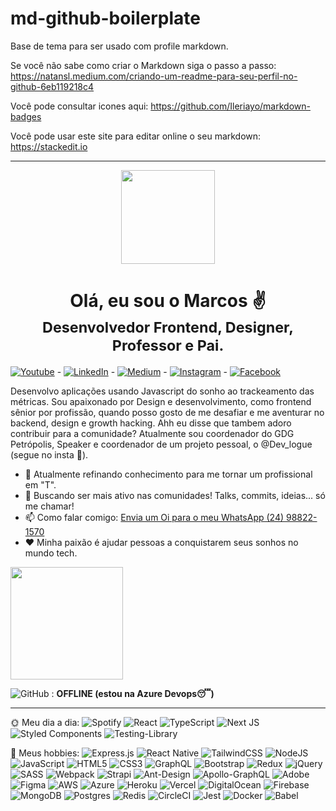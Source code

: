 # md-github-boilerplate

Base de tema para ser usado com profile markdown.

Se você não sabe como criar o Markdown siga o passo a passo:
https://natansl.medium.com/criando-um-readme-para-seu-perfil-no-github-6eb119218c4

Você pode consultar icones aqui:
https://github.com/Ileriayo/markdown-badges

Você pode usar este site para editar online o seu markdown:
https://stackedit.io

---

<p align="center">
  <img height="150" src="https://marcosnunes.dev/images/faces/smile.svg">
</p>

<div align="center">
  <h1>Olá, eu sou o Marcos ✌️<br>
    <small>Desenvolvedor Frontend, Designer, Professor e Pai.</small>
  </h1>
</div>

[<img alt="Youtube" src="https://img.shields.io/badge/@Dev_logue-%23FF0000.svg?&style=for-the-badge&logo=YouTube&logoColor=white"/>](https://www.youtube.com/channel/UCg44YwcYhVwEBvAR57UG6IA) - [<img alt="LinkedIn" src="https://img.shields.io/badge/linkedin-%230077B5.svg?&style=for-the-badge&logo=linkedin&logoColor=white"/>](https://www.linkedin.com/in/marcos-renato-nunes/) - [<img alt="Medium" src="https://img.shields.io/badge/Medium-%23000000.svg?&style=for-the-badge&logo=Medium&logoColor=white"/>](https://marcosrenato.medium.com) - [<img alt="Instagram" src="https://img.shields.io/badge/@dev_logue-%23E4405F.svg?&style=for-the-badge&logo=Instagram&logoColor=white"/>](https://www.instagram.com/dev_logue/) - [<img alt="Facebook" src="https://img.shields.io/badge/Facebook-%231877F2.svg?&style=for-the-badge&logo=Facebook&logoColor=white"/>](https://www.facebook.com/devlogue)

Desenvolvo aplicações usando Javascript do sonho ao trackeamento das métricas. Sou apaixonado por Design e desenvolvimento, como frontend sênior por profissão, quando posso gosto de me desafiar e me aventurar no backend, design e growth hacking. Ahh eu disse que tambem adoro contribuir para a comunidade? Atualmente sou coordenador do GDG Petrópolis, Speaker e coordenador de um projeto pessoal, o @Dev_logue (segue no insta 🖤).

-   🌱 Atualmente refinando conhecimento para me tornar um profissional em "T".
-   👯 Buscando ser mais ativo nas comunidades! Talks, commits, ideias... só me chamar!
-   📫 Como falar comigo: [Envia um Oi para o meu WhatsApp (24) 98822-1570](tel:24988221570)
-   ❤️ Minha paixão é ajudar pessoas a conquistarem seus sonhos no mundo tech.

<img height="180em" src="https://github-readme-stats.vercel.app/api?username=marcos-nunes-dev&show_icons=true&hide_border=true&&count_private=true&include_all_commits=true&theme=dark" />

<img alt="GitHub" src="https://img.shields.io/badge/github-%23121011.svg?&style=for-the-badge&logo=github&logoColor=white"/> : **OFFLINE (estou na Azure Devops😴)**

---

🌞 Meu dia a dia:
<img alt="Spotify" src="https://img.shields.io/badge/Spotify-1ED760?style=for-the-badge&logo=spotify&logoColor=white" /> <img alt="React" src="https://img.shields.io/badge/react-%2320232a.svg?&style=for-the-badge&logo=react&logoColor=%2361DAFB"/> <img alt="TypeScript" src="https://img.shields.io/badge/typescript-%23007ACC.svg?&style=for-the-badge&logo=typescript&logoColor=white"/> <img alt="Next JS" src="https://img.shields.io/badge/nextjs-%23000000.svg?&style=for-the-badge&logo=next.js&logoColor=white"/> <img alt="Styled Components" src="https://img.shields.io/badge/styled--components-DB7093?style=for-the-badge&logo=styled-components&logoColor=white"/> <img alt="Testing-Library" src="https://img.shields.io/badge/-TestingLibrary-%23E33332?&style=for-the-badge&logo=testing-library&logoColor=white"/>

🌙 Meus hobbies:
<img alt="Express.js" src="https://img.shields.io/badge/express.js-%23404d59.svg?&style=for-the-badge"/> <img alt="React Native" src="https://img.shields.io/badge/react_native-%2320232a.svg?&style=for-the-badge&logo=react&logoColor=%2361DAFB"/> <img alt="TailwindCSS" src="https://img.shields.io/badge/tailwindcss-%2338B2AC.svg?&style=for-the-badge&logo=tailwind-css&logoColor=white"/> <img alt="NodeJS" src="https://img.shields.io/badge/node.js-%2343853D.svg?&style=for-the-badge&logo=node.js&logoColor=white"/> <img alt="JavaScript" src="https://img.shields.io/badge/javascript-%23323330.svg?&style=for-the-badge&logo=javascript&logoColor=%23F7DF1E"/> <img alt="HTML5" src="https://img.shields.io/badge/html5-%23E34F26.svg?&style=for-the-badge&logo=html5&logoColor=white"/> <img alt="CSS3" src="https://img.shields.io/badge/css3-%231572B6.svg?&style=for-the-badge&logo=css3&logoColor=white"/> <img alt="GraphQL" src="https://img.shields.io/badge/-GraphQL-E10098?style=for-the-badge&logo=graphql"/> <img alt="Bootstrap" src="https://img.shields.io/badge/bootstrap-%23563D7C.svg?&style=for-the-badge&logo=bootstrap&logoColor=white"/> <img alt="Redux" src="https://img.shields.io/badge/redux-%23593d88.svg?&style=for-the-badge&logo=redux&logoColor=white"/> <img alt="jQuery" src="https://img.shields.io/badge/jquery-%230769AD.svg?&style=for-the-badge&logo=jquery&logoColor=white"/> <img alt="SASS" src="https://img.shields.io/badge/SASS-hotpink.svg?&style=for-the-badge&logo=SASS&logoColor=white"/> <img alt="Webpack" src="https://img.shields.io/badge/webpack-%238DD6F9.svg?&style=for-the-badge&logo=webpack&logoColor=black" /> <img alt="Strapi" src="https://img.shields.io/badge/strapi-%232E7EEA.svg?&style=for-the-badge&logo=strapi&logoColor=white" /> <img alt="Ant-Design" src="https://img.shields.io/badge/-AntDesign-%230170FE?&style=for-the-badge&logo=ant-design&logoColor=white"/> <img alt="Apollo-GraphQL" src="https://img.shields.io/badge/-ApolloGraphQL-311C87?style=for-the-badge&logo=apollo-graphql"/> <img alt="Adobe" src="https://img.shields.io/badge/adobe-%23FF0000.svg?&style=for-the-badge&logo=adobe&logoColor=white"/> <img alt="Figma" src="https://img.shields.io/badge/figma-%23F24E1E.svg?&style=for-the-badge&logo=figma&logoColor=white"/> <img alt="AWS" src="https://img.shields.io/badge/AWS-%23FF9900.svg?&style=for-the-badge&logo=amazon-aws&logoColor=white"/> <img alt="Azure" src="https://img.shields.io/badge/azure-%230072C6.svg?&style=for-the-badge&logo=azure-devops&logoColor=white"/> <img alt="Heroku" src="https://img.shields.io/badge/heroku-%23430098.svg?&style=for-the-badge&logo=heroku&logoColor=white"/> <img alt="Vercel" src="https://img.shields.io/badge/vercel-%23000000.svg?&style=for-the-badge&logo=vercel&logoColor=white"/> <img alt="DigitalOcean" src="https://img.shields.io/badge/DigitalOcean-%230167ff.svg?&style=for-the-badge&logo=digitalOcean&logoColor=white"/> <img alt="Firebase" src="https://img.shields.io/badge/firebase-%23039BE5.svg?&style=for-the-badge&logo=firebase"/> <img alt="MongoDB" src ="https://img.shields.io/badge/MongoDB-%234ea94b.svg?&style=for-the-badge&logo=mongodb&logoColor=white"/> <img alt="Postgres" src ="https://img.shields.io/badge/postgres-%23316192.svg?&style=for-the-badge&logo=postgresql&logoColor=white"/> <img alt="Redis" src="https://img.shields.io/badge/redis-%23DD0031.svg?&style=for-the-badge&logo=redis&logoColor=white"/> <img alt="CircleCI" src="https://img.shields.io/badge/CIRCLECI-%23161616.svg?&style=for-the-badge&logo=circleci&logoColor=white"/> <img alt="Jest" src="https://img.shields.io/badge/-jest-%23C21325?&style=for-the-badge&logo=jest&logoColor=white"/> <img alt="Docker" src="https://img.shields.io/badge/docker-%230db7ed.svg?&style=for-the-badge&logo=docker&logoColor=white"/> <img alt="Babel" src="https://img.shields.io/badge/Babel-F9DC3e?style=for-the-badge&logo=babel&logoColor=black" />
